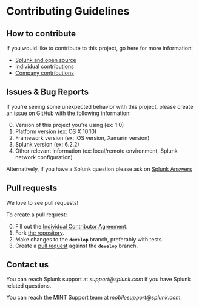 # Contributing Guidelines

## How to contribute

If you would like to contribute to this project, go here for more information:

* [Splunk and open source][contributions]
* [Individual contributions][indivcontrib]
* [Company contributions][companycontrib]

## Issues & Bug Reports

If you're seeing some unexpected behavior with this project, please create an [issue on GitHub][issues] with the following information:

0. Version of this project you're using (ex: 1.0)
0. Platform version (ex: OS X 10.10)
0. Framework version (ex: iOS version, Xamarin version)
0. Splunk version (ex: 6.2.2)
0. Other relevant information (ex: local/remote environment, Splunk network configuration)

Alternatively, if you have a Splunk question please ask on [Splunk Answers][answers]

## Pull requests

We love to see pull requests!

To create a pull request:

0. Fill out the [Individual Contributor Agreement][indivcontrib].
0. Fork [the repository][repo].
0. Make changes to the **`develop`** branch, preferably with tests.
0. Create a [pull request][pulls] against the **`develop`** branch.

## Contact us

You can reach Splunk support at _support@splunk.com_ if you have Splunk related questions.

You can reach the MINT Support team at _mobilesupport@splunk.com_.

[contributions]:            http://dev.splunk.com/view/opensource/SP-CAAAEDM
[indivcontrib]:             http://dev.splunk.com/goto/individualcontributions
[companycontrib]:           http://dev.splunk.com/view/companycontributions/SP-CAAAEDR
[answers]:                  http://answers.splunk.com/
[repo]:                     https://github.com/splunk/splunk-sdk-mint-xamarin-ios
[issues]:                   https://github.com/splunk/splunk-sdk-mint-xamarin-ios/issues
[pulls]:                    https://github.com/splunk/splunk-sdk-mint-xamarin-ios/pulls
